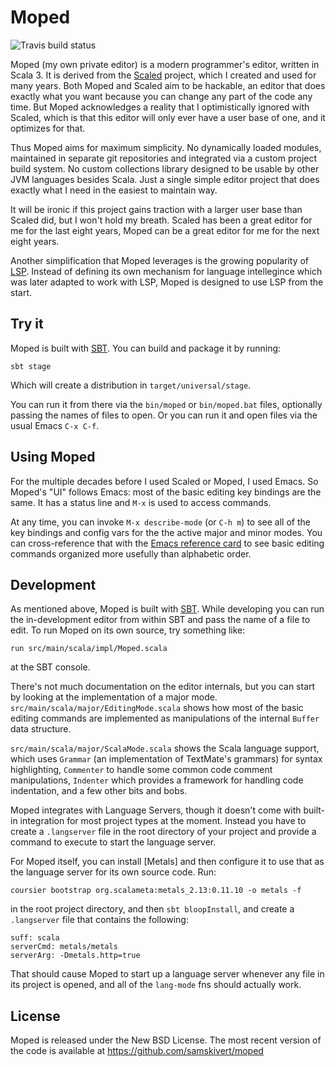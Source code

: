 # Moped

![Travis build status](https://travis-ci.org/samskivert/moped.svg?branch=master)

Moped (my own private editor) is a modern programmer's editor, written in Scala 3. It is derived
from the [Scaled] project, which I created and used for many years. Both Moped and Scaled aim to be
hackable, an editor that does exactly what you want because you can change any part of the code any
time. But Moped acknowledges a reality that I optimistically ignored with Scaled, which is that
this editor will only ever have a user base of one, and it optimizes for that.

Thus Moped aims for maximum simplicity. No dynamically loaded modules, maintained in separate git
repositories and integrated via a custom project build system. No custom collections library
designed to be usable by other JVM languages besides Scala. Just a single simple editor project
that does exactly what I need in the easiest to maintain way.

It will be ironic if this project gains traction with a larger user base than Scaled did, but I
won't hold my breath. Scaled has been a great editor for me for the last eight years, Moped can be
a great editor for me for the next eight years.

Another simplification that Moped leverages is the growing popularity of [LSP]. Instead of defining
its own mechanism for language intellegince which was later adapted to work with LSP, Moped is
designed to use LSP from the start.

## Try it

Moped is built with [SBT]. You can build and package it by running:

```
sbt stage
```

Which will create a distribution in `target/universal/stage`.

You can run it from there via the `bin/moped` or `bin/moped.bat` files, optionally passing the names
of files to open. Or you can run it and open files via the usual Emacs `C-x C-f`.

## Using Moped

For the multiple decades before I used Scaled or Moped, I used Emacs. So Moped's "UI" follows
Emacs: most of the basic editing key bindings are the same. It has a status line and `M-x` is used
to access commands.

At any time, you can invoke `M-x describe-mode` (or `C-h m`) to see all of the key bindings and
config vars for the the active major and minor modes. You can cross-reference that with the
[Emacs reference card] to see basic editing commands organized more usefully than alphabetic order.

## Development

As mentioned above, Moped is built with [SBT]. While developing you can run the in-development
editor from within SBT and pass the name of a file to edit. To run Moped on its own source, try
something like:

```
run src/main/scala/impl/Moped.scala
```

at the SBT console.

There's not much documentation on the editor internals, but you can start by looking at the
implementation of a major mode. `src/main/scala/major/EditingMode.scala` shows how most of the
basic editing commands are implemented as manipulations of the internal `Buffer` data structure.

`src/main/scala/major/ScalaMode.scala` shows the Scala language support, which uses `Grammar` (an
implementation of TextMate's grammars) for syntax highlighting, `Commenter` to handle some common
code comment manipulations, `Indenter` which provides a framework for handling code indentation,
and a few other bits and bobs.

Moped integrates with Language Servers, though it doesn't come with built-in integration for most
project types at the moment. Instead you have to create a `.langserver` file in the root directory
of your project and provide a command to execute to start the language server.

For Moped itself, you can install [Metals] and then configure it to use that as the language
server for its own source code. Run:

```
coursier bootstrap org.scalameta:metals_2.13:0.11.10 -o metals -f
```

in the root project directory, and then `sbt bloopInstall`, and create a `.langserver` file that
contains the following:

```
suff: scala
serverCmd: metals/metals
serverArg: -Dmetals.http=true
```

That should cause Moped to start up a language server whenever any file in its project is opened,
and all of the `lang-mode` fns should actually work.

## License

Moped is released under the New BSD License. The most recent version of the code is available at
https://github.com/samskivert/moped

[Scaled]: https://github.com/scaled/scaled
[LSP]: https://langserver.org/
[Emacs reference card]: http://www.gnu.org/software/emacs/refcards/pdf/refcard.pdf
[SBT]: https://www.scala-sbt.org/
